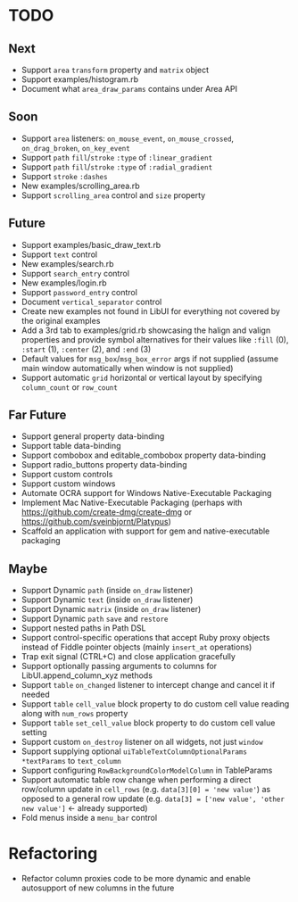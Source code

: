 # TODO

## Next

- Support `area` `transform` property and `matrix` object
- Support examples/histogram.rb
- Document what `area_draw_params` contains under Area API

## Soon

- Support `area` listeners: `on_mouse_event`, `on_mouse_crossed`, `on_drag_broken`, `on_key_event`
- Support `path` `fill`/`stroke` `:type` of `:linear_gradient`
- Support `path` `fill`/`stroke` `:type` of `:radial_gradient`
- Support `stroke` `:dashes`
- New examples/scrolling_area.rb
- Support `scrolling_area` control and `size` property

## Future

- Support examples/basic_draw_text.rb
- Support `text` control
- New examples/search.rb
- Support `search_entry` control
- New examples/login.rb
- Support `password_entry` control
- Document `vertical_separator` control
- Create new examples not found in LibUI for everything not covered by the original examples
- Add a 3rd tab to examples/grid.rb showcasing the halign and valign properties and provide symbol alternatives for their values like `:fill` (0), `:start` (1), `:center` (2), and `:end` (3)
- Default values for `msg_box`/`msg_box_error` args if not supplied (assume main window automatically when window is not supplied)
- Support automatic `grid` horizontal or vertical layout by specifying `column_count` or `row_count`

## Far Future
- Support general property data-binding
- Support table data-binding
- Support combobox and editable_combobox property data-binding
- Support radio_buttons property data-binding
- Support custom controls
- Support custom windows
- Automate OCRA support for Windows Native-Executable Packaging
- Implement Mac Native-Executable Packaging (perhaps with https://github.com/create-dmg/create-dmg or https://github.com/sveinbjornt/Platypus)
- Scaffold an application with support for gem and native-executable packaging

## Maybe

- Support Dynamic `path` (inside `on_draw` listener)
- Support Dynamic `text` (inside `on_draw` listener)
- Support Dynamic `matrix` (inside `on_draw` listener)
- Support Dynamic `path` `save` and `restore`
- Support nested paths in Path DSL
- Support control-specific operations that accept Ruby proxy objects instead of Fiddle pointer objects (mainly `insert_at` operations)
- Trap exit signal (CTRL+C) and close application gracefully
- Support optionally passing arguments to columns for LibUI.append_column_xyz methods
- Support `table` `on_changed` listener to intercept change and cancel it if needed
- Support `table` `cell_value` block property to do custom cell value reading along with `num_rows` property
- Support `table` `set_cell_value` block property to do custom cell value setting
- Support custom `on_destroy` listener on all widgets, not just `window`
- Support supplying optional `uiTableTextColumnOptionalParams *textParams` to `text_column`
- Support configuring `RowBackgroundColorModelColumn` in TableParams
- Support automatic table row change when performing a direct row/column update in `cell_rows` (e.g. `data[3][0] = 'new value'`) as opposed to a general row update (e.g. `data[3] = ['new value', 'other new value']` <- already supported)
- Fold menus inside a `menu_bar` control

# Refactoring

- Refactor column proxies code to be more dynamic and enable autosupport of new columns in the future
